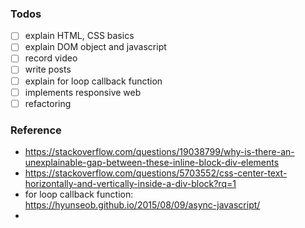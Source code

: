 ### Todos
- [ ] explain HTML, CSS basics
- [ ] explain DOM object and javascript
- [ ] record video
- [ ] write posts
- [ ] explain for loop callback function
- [ ] implements responsive web
- [ ] refactoring

### Reference
- https://stackoverflow.com/questions/19038799/why-is-there-an-unexplainable-gap-between-these-inline-block-div-elements
- https://stackoverflow.com/questions/5703552/css-center-text-horizontally-and-vertically-inside-a-div-block?rq=1
- for loop callback function: https://hyunseob.github.io/2015/08/09/async-javascript/
- 